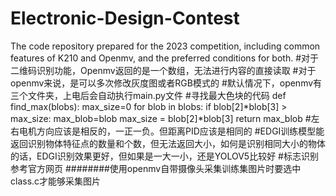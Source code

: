 # Electronic-Design-Contest
The code repository prepared for the 2023 competition, including common features of K210 and Openmv, and the preferred conditions for both.
#对于二维码识别功能，Openmv返回的是一个数组，无法进行内容的直接读取
#对于openmv来说，是可以多次修改灰度图或者RGB模式的
#默认情况下，openmv有三个文件夹，上电后会自动执行main.py文件
#寻找最大色块的代码
def find_max(blobs):
    max_size=0
    for blob in blobs:
        if blob[2]*blob[3] > max_size:
            max_blob=blob
            max_size = blob[2]*blob[3]
    return max_blob
#左右电机方向应该是相反的，一正一负。但距离PID应该是相同的
#EDGI训练模型能返回识别物体特征点的数量和个数，但无法返回大小，如何是识别相同大小的物体的话，EDGI识别效果更好，但如果是一大一小，还是YOLOV5比较好
#标志识别参考官方网页
########使用openmv自带摄像头采集训练集图片时要选中class.c才能够采集图片
